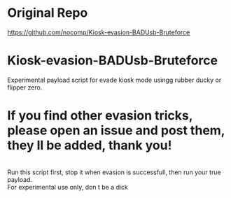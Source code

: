 # Original Repo
https://github.com/nocomp/Kiosk-evasion-BADUsb-Bruteforce
# Kiosk-evasion-BADUsb-Bruteforce
Experimental payload script for evade kiosk mode usingg rubber ducky or flipper zero.<br>
<b><h1>If you find other evasion tricks, please open an issue and post them, they ll be added, thank you! </b></h1>
<br>
Run this script first, stop it when evasion is successfull, then run your true payload.<br>
For experimental use only, don t be a dick


